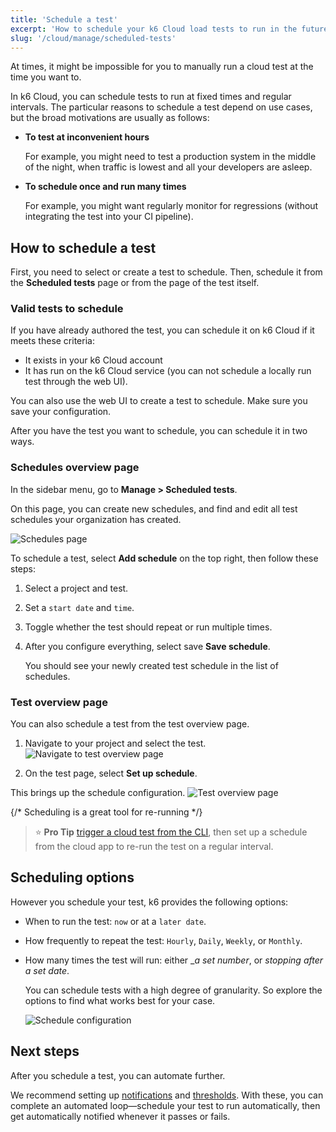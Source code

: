 ```yaml
---
title: 'Schedule a test'
excerpt: 'How to schedule your k6 Cloud load tests to run in the future and at regular intervals.'
slug: '/cloud/manage/scheduled-tests'
---
```


At times, it might be impossible for you to manually run a cloud test at the time you want to.

In k6 Cloud, you can schedule tests to run at fixed times and regular intervals.
The particular reasons to schedule a test depend on use cases, but the broad motivations are usually as follows:

- **To test at inconvenient hours**

  For example, you might need to test a production system in the middle of the night, when traffic is lowest and all your developers are asleep.

- **To schedule once and run many times**

  For example, you might want regularly monitor for regressions (without integrating the test into your CI pipeline).

## How to schedule a test

First, you need to select or create a test to schedule.
Then, schedule it from the **Scheduled tests** page or from the page of the test itself.

### Valid tests to schedule

If you have already authored the test, you can schedule it on k6 Cloud if it meets these criteria:

- It exists in your k6 Cloud account
- It has run on the k6 Cloud service
  (you can not schedule a locally run test through the web UI).

You can also use the web UI to create a test to schedule.
Make sure you save your configuration.

After you have the test you want to schedule, you can schedule it in two ways.

### Schedules overview page

In the sidebar menu, go to **Manage > Scheduled tests**.

On this page, you can create new schedules, and find and edit all test schedules your organization has created.

![Schedules page](./images/Scheduling-a-test/schedules-page.png)

To schedule a test, select **Add schedule** on the top right, then follow these steps:

1. Select a project and test.
1. Set a `start date` and `time`.
1. Toggle whether the test should repeat or run multiple times.
1. After you configure everything, select save **Save schedule**.

   You should see your newly created test schedule in the list of schedules.

### Test overview page

You can also schedule a test from the test overview page.

1. Navigate to your project and select the test.
![Navigate to test overview page](./images/Scheduling-a-test/goto-test-overview-page.png)

1. On the test page, select **Set up schedule**.

  This brings up the schedule configuration.
![Test overview page](./images/Scheduling-a-test/test-overview-page.png)

{/* Scheduling is a great tool for re-running */}

> ⭐ **Pro Tip**
> [trigger a cloud test from the CLI](/cloud/creating-and-running-a-test/cloud-tests-from-the-cli), then set up a schedule from the cloud app to re-run the test on a regular interval.


## Scheduling options

However you schedule your test, k6 provides the following options:

- When to run the test: `now` or at a `later date`.
- How frequently to repeat the test: `Hourly`, `Daily`, `Weekly`, or `Monthly`.
- How many times the test will run: either __a set number_, or _stopping after a set date_.

  You can schedule tests with a high degree of granularity.
  So explore the options to find what works best for your case.

  ![Schedule configuration](./images/Scheduling-a-test/schedule-configuration.png)

## Next steps

After you schedule a test, you can automate further.

We recommend setting up [notifications](/cloud/manage/notifications) and [thresholds](/using-k6/thresholds).
With these, you can complete an automated loop&mdash;schedule your test to run automatically, then get automatically notified whenever it passes or fails.

